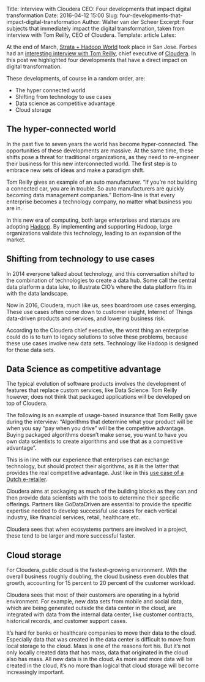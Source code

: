 Title: Interview with Cloudera CEO: Four developments that impact digital transformation
Date: 2016-04-12 15:00
Slug: four-developments-that-impact-digital-transformation
Author: Walter van der Scheer
Excerpt: Four subjects that immediately impact the digital transformation, taken from interview with Tom Reilly, CEO of Cloudera.
Template: article
Latex:

<span class="lead">At the end of March, [Strata + Hadoop World](http://conferences.oreilly.com/strata/hadoop-big-data-ca "Strata + Hadoop World, San Jose") took place in San Jose. Forbes had an [interesting interview with Tom Reilly](http://www.forbes.com/sites/roberthof/2016/04/06/ceo-tom-reilly-makes-the-case-for-cloudera-and-its-ipo/ "Forbes interview with Tom Reilly, CEO of Cloudera"), chief executive of [Cloudera](http://www.cloudera.com "Cloudera"). In this post we highlighted four developments that have a direct impact on digital transformation. </span>

These developments, of course in a random order, are:

+ The hyper connected world
+ Shifting from technology to use cases
+ Data science as competitive advantage
+ Cloud storage

## The hyper-connected world
In the past five to seven years the world has become hyper-connected. The opportunities of these developments are massive. At the same time, these shifts pose a threat for traditional organizations, as they need to re-engineer their business for this new interconnected world. The first step is to embrace new sets of ideas and make a paradigm shift. 

Tom Reilly gives an example of an auto manufacturer. “If you’re not building a connected car, you are in trouble. So auto manufacturers are quickly becoming data management companies.” Bottom-line is that every enterprise becomes a technology company, no matter what business you are in.

In this new era of computing, both large enterprises and startups are adopting [Hadoop](http://www.godatadriven.com/hadoop "Hadoop"). By implementing and supporting Hadoop, large organizations validate this technology, leading to an expansion of the market.
 
## Shifting from technology to use cases
In 2014 everyone talked about technology, and this conversation shifted to the combination of technologies to create a data hub. Some call the central data platform a data lake, to illustrate CIO’s where the data platform fits in with the data landscape.

Now in 2016, Cloudera, much like us, sees boardroom use cases emerging. These use cases often come down to customer insight, Internet of Things data-driven products and services, and lowering business risk.

According to the Cloudera chief executive, the worst thing an enterprise could do is to turn to legacy solutions to solve these problems, because these use cases involve new data sets. Technology like Hadoop is designed for those data sets.

## Data Science as competitive advantage
The typical evolution of software products involves the development of features that replace custom services, like Data Science. Tom Reilly however, does not think that packaged applications will be developed on top of Cloudera. 

The following is an example of usage-based insurance that Tom Reilly gave during the interview: “Algorithms that determine what your product will be when you say “pay when you drive” will be the competitive advantage. Buying packaged algorithms doesn’t make sense, you want to have you own data scientists to create algorithms and use that as a competitive advantage”.

This is in line with our experience that enterprises can exchange technology, but should protect their algorithms, as it is the latter that provides the real competitive advantage. Just like in this [use case of a Dutch e-retailer](http://www.godatadriven.com/casestudy-e-retail "Case study e-retail").

Cloudera aims at packaging as much of the building blocks as they can and then provide data scientists with the tools to determine their specific offerings. Partners like GoDataDriven are essential to provide the specific expertise needed to develop successful use cases for each vertical industry, like financial services, retail, healthcare etc. 

Cloudera sees that when ecosystems partners are involved in a project, these tend to be larger and more successful faster.

## Cloud storage
For Cloudera, public cloud is the fastest-growing environment. With the overall business roughly doubling, the cloud business even doubles that growth, accounting for 15 percent to 20 percent of the customer workload. 

Cloudera sees that most of their customers are operating in a hybrid environment. For example, new data sets from mobile and social data, which are being generated outside the data center in the cloud, are integrated with data from the internal data center, like customer contracts, historical records, and customer support cases. 

It’s hard for banks or healthcare companies to move their data to the cloud. Especially data that was created in the data center is difficult to move from local storage to the cloud. Mass is one of the reasons fort his. But it’s not only locally created data that has mass, data that originated in the cloud also has mass. All new data is in the cloud. As more and more data will be created in the cloud, it’s no more than logical that cloud storage will become increasingly important.

